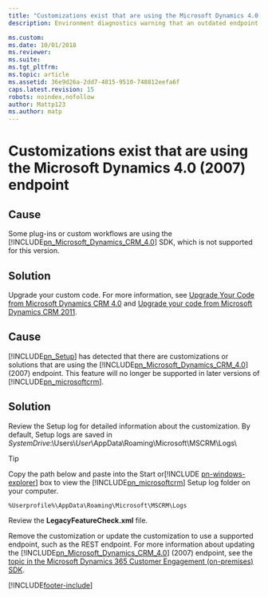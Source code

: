 ```yaml
---
title: "Customizations exist that are using the Microsoft Dynamics 4.0 (2007) endpoint | Microsoft Docs"
description: Environment diagnostics warning that an outdated endpoint is in use.

ms.custom: 
ms.date: 10/01/2018
ms.reviewer: 
ms.suite: 
ms.tgt_pltfrm: 
ms.topic: article
ms.assetid: 36e9d26a-2dd7-4815-9510-748812eefa6f
caps.latest.revision: 15
robots: noindex,nofollow
author: Mattp123
ms.author: matp
---
```

# Customizations exist that are using the Microsoft Dynamics 4.0 (2007) endpoint

## Cause
  
 Some plug-ins or custom workflows are using the [!INCLUDE[pn_Microsoft_Dynamics_CRM_4.0](../includes/pn-microsoft-dynamics-crm-4-0.md)] SDK, which is not supported for this version.  
 
## Solution
  
 Upgrade your custom code. For more information, see [Upgrade Your Code from Microsoft Dynamics CRM 4.0](/previous-versions/dynamics-crm2011/developers-guide/gg334220(v=crm.5)) and [Upgrade your code from Microsoft Dynamics CRM 2011](/previous-versions/dynamicscrm-2013/developers-guide/gg334220(v=crm.6)).  
  
## Cause
  
 [!INCLUDE[pn_Setup](../includes/pn-setup.md)] has detected that there are customizations or solutions that are using the [!INCLUDE[pn_Microsoft_Dynamics_CRM_4.0](../includes/pn-microsoft-dynamics-crm-4-0.md)] (2007) endpoint. This feature will no longer be supported in later versions of [!INCLUDE[pn_microsoftcrm](../includes/pn-microsoftcrm.md)].  
  
 ## Solution
  
 Review the Setup log for detailed information about the customization. By default, Setup logs are saved in *SystemDrive*:\Users\\*User*\AppData\Roaming\Microsoft\MSCRM\Logs\  
  
> [!TIP]
>  Copy the path below and paste into the Start or[!INCLUDE [pn-windows-explorer](../includes/pn-windows-explorer.md)] box to view the [!INCLUDE[pn_microsoftcrm](../includes/pn-microsoftcrm.md)] Setup log folder on your computer.  
  
```  
%Userprofile%\AppData\Roaming\Microsoft\MSCRM\Logs  
```  
  
 Review the **LegacyFeatureCheck.xml** file.  
  
 Remove the customization or update the customization to use a supported endpoint, such as the REST endpoint. For more information about updating the [!INCLUDE[pn_Microsoft_Dynamics_CRM_4.0](../includes/pn-microsoft-dynamics-crm-4-0.md)] (2007) endpoint, see the [topic in the Microsoft Dynamics 365 Customer Engagement (on-premises) SDK](/previous-versions/dynamicscrm-2016/developers-guide/dn281891(v=crm.8)).



[!INCLUDE[footer-include](../../../includes/footer-banner.md)]